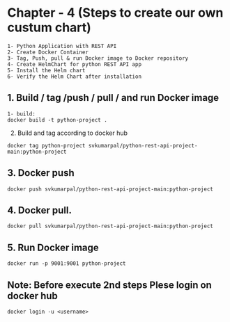 # Chapter - 4 (Steps to create our own custum chart)
```
1- Python Application with REST API
2- Create Docker Container
3- Tag, Push, pull & run Docker image to Docker repository
4- Create HelmChart for python REST API app
5- Install the Helm chart
6- Verify the Helm Chart after installation
```
## 1. Build / tag /push / pull / and run Docker image 
```commandline
1- build:
docker build -t python-project .
```
 2. Build and tag according to docker hub
```commandline
docker tag python-project svkumarpal/python-rest-api-project-main:python-project
```
## 3. Docker push
```Commandline
docker push svkumarpal/python-rest-api-project-main:python-project
```
## 4. Docker pull.
```Commandline
docker pull svkumarpal/python-rest-api-project-main:python-project
```
## 5. Run Docker image
```commandline
docker run -p 9001:9001 python-project
```

## Note: Before execute 2nd steps Plese login on docker hub
```commandline
docker login -u <username>
```

